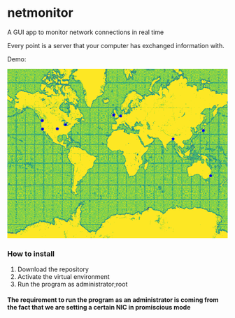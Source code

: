 # netmonitor
A GUI app to monitor network connections in real time

Every point is a server that your computer has exchanged information with.

Demo:

![demo](./demo.png)

### How to install

1. Download the repository
2. Activate the virtual environment
3. Run the program as administrator;root

#### The requirement to run the program as an administrator is coming from the fact that we are setting a certain NIC in promiscious mode

